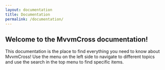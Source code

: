 ```yaml
---
layout: documentation
title: Documentation
permalink: /documentation/
---
```


## Welcome to the MvvmCross documentation!

This documentation is the place to find everything you need to know about MvvmCross! Use the menu on the left side to navigate to different topics and use the search in the top menu to find specific items.
